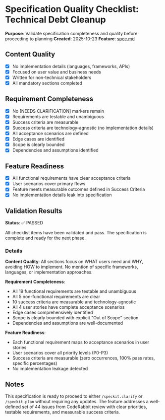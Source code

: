 # Specification Quality Checklist: Technical Debt Cleanup

**Purpose**: Validate specification completeness and quality before proceeding to planning
**Created**: 2025-10-23
**Feature**: [spec.md](../spec.md)

## Content Quality

- [x] No implementation details (languages, frameworks, APIs)
- [x] Focused on user value and business needs
- [x] Written for non-technical stakeholders
- [x] All mandatory sections completed

## Requirement Completeness

- [x] No [NEEDS CLARIFICATION] markers remain
- [x] Requirements are testable and unambiguous
- [x] Success criteria are measurable
- [x] Success criteria are technology-agnostic (no implementation details)
- [x] All acceptance scenarios are defined
- [x] Edge cases are identified
- [x] Scope is clearly bounded
- [x] Dependencies and assumptions identified

## Feature Readiness

- [x] All functional requirements have clear acceptance criteria
- [x] User scenarios cover primary flows
- [x] Feature meets measurable outcomes defined in Success Criteria
- [x] No implementation details leak into specification

## Validation Results

**Status**: ✅ PASSED

All checklist items have been validated and pass. The specification is complete and ready for the next phase.

### Details

**Content Quality**: All sections focus on WHAT users need and WHY, avoiding HOW to implement. No mention of specific frameworks, languages, or implementation approaches.

**Requirement Completeness**:
- All 19 functional requirements are testable and unambiguous
- All 5 non-functional requirements are clear
- 10 success criteria are measurable and technology-agnostic
- All 4 user stories have complete acceptance scenarios
- Edge cases comprehensively identified
- Scope is clearly bounded with explicit "Out of Scope" section
- Dependencies and assumptions are well-documented

**Feature Readiness**:
- Each functional requirement maps to acceptance scenarios in user stories
- User scenarios cover all priority levels (P0-P3)
- Success criteria are measurable (zero occurrences, 100% pass rates, specific percentages)
- No implementation leakage detected

## Notes

This specification is ready to proceed to either `/speckit.clarify` or `/speckit.plan` without requiring any updates. The feature addresses a well-defined set of 44 issues from CodeRabbit review with clear priorities, testable requirements, and measurable success criteria.
